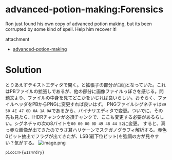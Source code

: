 # advanced-potion-making:Forensics

Ron just found his own copy of advanced potion making, but its been corrupted by some kind of spell. Help him recover it!

attachment
* [advanced-potion-making](https://github.com/colza12/ctf_writeup/blob/main/picoMini%20by%20redpwn/advanced-potion-making/advanced-potion-making)

# Solution

とりあえずテキストエディタで開く。と拡張子の部分が`臼B`となっていた。これはPBファイルの拡張しであるが、他の部分に画像ファイルっぽさを感じる。問題文より、ファイルの中身を見てどこかをいじれば良いらしい。おそらく、ファイルヘッダをPBからPNGに変更すれば良いはず。
PNGファイルシグネチャは`89 50 4E 47 0D 0A 1A 0A`であるから、バイナリエディタで変更。ついでに、その先も見たら、IHDRチャンクが必須チャンクで、ここも変更する必要があるらしい。シグネチャの次の8バイトを`00 00 00 0D 49 48 44 52`に変更。
すると、真っ赤な画像が出てきたのでうさ耳ハリケーンでステガノグラフィ解析する。赤色0ビット抽出でフラグが出てきたが、LSB(最下位ビット)を強調の方が見やすい？気がする。
![image.png](https://github.com/colza12/ctf_writeup/blob/main/picoMini%20by%20redpwn/advanced-potion-making/image/flag.png)

`picoCTF{w1z4rdry}`
